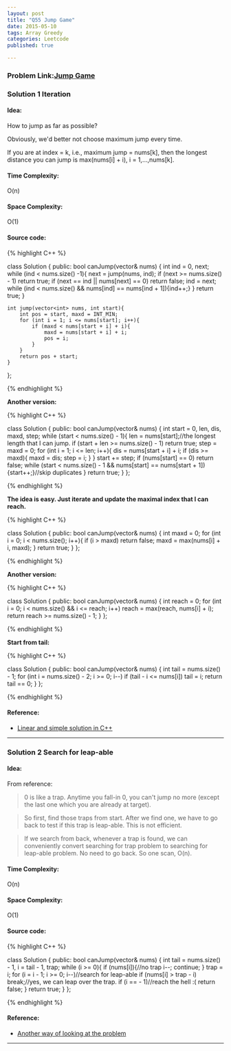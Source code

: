 ```yaml
---
layout: post
title: "Q55 Jump Game"
date: 2015-05-10
tags: Array Greedy
categories: Leetcode
published: true

---
```

### Problem Link:[Jump Game](https://leetcode.com/problems/jump-game/) 

### Solution 1 Iteration 

#### Idea:

How to jump as far as possible?    

Obviously, we'd better not choose maximum jump every time. 

If you are at index = k, i.e., maximum jump = nums[k], then the longest distance you can jump is max(nums[i] + i), i = 1,...,nums[k].


#### Time Complexity:

O(n)

#### Space Complexity:

O(1)

#### Source code:

{% highlight C++ %}

class Solution {
public:
    bool canJump(vector<int>& nums) {
        int ind = 0, next;
        while (ind < nums.size() -1){
            next = jump(nums, ind);
            if (next >= nums.size() - 1) return true;
            if (next == ind || nums[next] == 0) return false;
            ind = next;
            while (ind < nums.size() && nums[ind] == nums[ind + 1]){ind++;}
        }
        return true;
    }
    
    int jump(vector<int> nums, int start){
        int pos = start, maxd = INT_MIN;
        for (int i = 1; i <= nums[start]; i++){
            if (maxd < nums[start + i] + i){
                maxd = nums[start + i] + i;
                pos = i;
            }
        }
        return pos + start;
    }
};

{% endhighlight %}

**Another version:** 

{% highlight C++ %}

class Solution {
public:
    bool canJump(vector<int>& nums) {
        int start = 0, len, dis, maxd, step;
        while (start < nums.size() - 1){
            len = nums[start];//the longest length that I can jump.
            if (start + len >= nums.size() - 1) return true;
            step = maxd = 0;
            for (int i = 1; i <= len; i++){
                dis = nums[start + i] + i;
                if (dis >= maxd){
                    maxd = dis;
                    step = i;
                }
            }
            start += step;
            if (nums[start] == 0) return false;
            while (start < nums.size() - 1 && nums[start] == nums[start + 1]){start++;}//skip duplicates
        }
        return true;
    }
};

{% endhighlight %}

**The idea is easy. Just iterate and update the maximal index that I can reach.**

{% highlight C++ %}

class Solution {
public:
    bool canJump(vector<int>& nums) {
        int maxd = 0;
        for (int i = 0; i < nums.size(); i++){
            if (i > maxd) return false;
            maxd = max(nums[i] + i, maxd);
        }
        return true;
    }
};

{% endhighlight %}


**Another version:**

{% highlight C++ %}

class Solution {
public:
    bool canJump(vector<int>& nums) {
        int reach = 0;
        for (int i = 0; i < nums.size() && i <= reach; i++)
            reach = max(reach, nums[i] + i);
        return reach >= nums.size() - 1;
    }
};

{% endhighlight %}


**Start from tail:**

{% highlight C++ %}

class Solution {
public:
    bool canJump(vector<int>& nums) {
        int tail = nums.size() - 1;
        for (int i = nums.size() - 2; i >= 0; i--)
            if (tail - i <= nums[i])
                tail = i;
        return tail == 0;
    }
};

{% endhighlight %}


#### Reference:

* [Linear and simple solution in C++](https://leetcode.com/discuss/15567/linear-and-simple-solution-in-c)

---

### Solution 2 Search for leap-able

#### Idea:
From reference:

>0 is like a trap. Anytime you fall-in 0, you can't jump no more (except the last one which you are already at target).

>So first, find those traps from start. After we find one, we have to go back to test if this trap is leap-able. This is not efficient.

>If we search from back, whenever a trap is found, we can conveniently convert searching for trap problem to searching for leap-able problem. No need to go back. So one scan, O(n).


#### Time Complexity:

O(n)

#### Space Complexity:

O(1)

#### Source code:
{% highlight C++ %}

class Solution {
public:
    bool canJump(vector<int>& nums) {
        int tail = nums.size() - 1, i = tail - 1, trap;
        while (i >= 0){
            if (nums[i]){//no trap
                i--;
                continue;
            }
            trap = i;
            for (i = i - 1; i >= 0; i--)//search for leap-able
                if (nums[i] > trap - i)
                    break;//yes, we can leap over the trap.
            if (i == - 1)//reach the hell :(
                return false;
        }
        return true;
    }
};

{% endhighlight %}
#### Reference:

* [Another way of looking at the problem](https://leetcode.com/discuss/10172/another-way-of-looking-at-the-problem)



---

